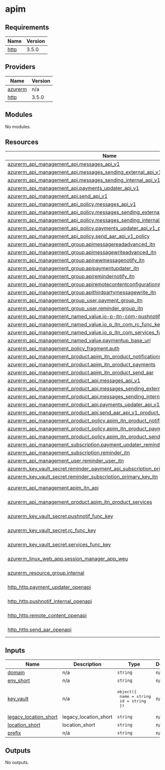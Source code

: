 # apim

<!-- BEGIN_TF_DOCS -->
## Requirements

| Name | Version |
|------|---------|
| <a name="requirement_http"></a> [http](#requirement\_http) | 3.5.0 |

## Providers

| Name | Version |
|------|---------|
| <a name="provider_azurerm"></a> [azurerm](#provider\_azurerm) | n/a |
| <a name="provider_http"></a> [http](#provider\_http) | 3.5.0 |

## Modules

No modules.

## Resources

| Name | Type |
|------|------|
| [azurerm_api_management_api.messages_api_v1](https://registry.terraform.io/providers/hashicorp/azurerm/latest/docs/resources/api_management_api) | resource |
| [azurerm_api_management_api.messages_sending_external_api_v1](https://registry.terraform.io/providers/hashicorp/azurerm/latest/docs/resources/api_management_api) | resource |
| [azurerm_api_management_api.messages_sending_internal_api_v1](https://registry.terraform.io/providers/hashicorp/azurerm/latest/docs/resources/api_management_api) | resource |
| [azurerm_api_management_api.payments_updater_api_v1](https://registry.terraform.io/providers/hashicorp/azurerm/latest/docs/resources/api_management_api) | resource |
| [azurerm_api_management_api.send_api_v1](https://registry.terraform.io/providers/hashicorp/azurerm/latest/docs/resources/api_management_api) | resource |
| [azurerm_api_management_api_policy.messages_api_v1](https://registry.terraform.io/providers/hashicorp/azurerm/latest/docs/resources/api_management_api_policy) | resource |
| [azurerm_api_management_api_policy.messages_sending_external_api_v1_policy](https://registry.terraform.io/providers/hashicorp/azurerm/latest/docs/resources/api_management_api_policy) | resource |
| [azurerm_api_management_api_policy.messages_sending_internal_api_v1_policy](https://registry.terraform.io/providers/hashicorp/azurerm/latest/docs/resources/api_management_api_policy) | resource |
| [azurerm_api_management_api_policy.payments_updater_api_v1_policy](https://registry.terraform.io/providers/hashicorp/azurerm/latest/docs/resources/api_management_api_policy) | resource |
| [azurerm_api_management_api_policy.send_aar_api_v1_policy](https://registry.terraform.io/providers/hashicorp/azurerm/latest/docs/resources/api_management_api_policy) | resource |
| [azurerm_api_management_group.apimessagereadadvanced_itn](https://registry.terraform.io/providers/hashicorp/azurerm/latest/docs/resources/api_management_group) | resource |
| [azurerm_api_management_group.apimessagewriteadvanced_itn](https://registry.terraform.io/providers/hashicorp/azurerm/latest/docs/resources/api_management_group) | resource |
| [azurerm_api_management_group.apinewmessagenotify_itn](https://registry.terraform.io/providers/hashicorp/azurerm/latest/docs/resources/api_management_group) | resource |
| [azurerm_api_management_group.apipaymentupdater_itn](https://registry.terraform.io/providers/hashicorp/azurerm/latest/docs/resources/api_management_group) | resource |
| [azurerm_api_management_group.apiremindernotify_itn](https://registry.terraform.io/providers/hashicorp/azurerm/latest/docs/resources/api_management_group) | resource |
| [azurerm_api_management_group.apiremotecontentconfigurationwrite_itn](https://registry.terraform.io/providers/hashicorp/azurerm/latest/docs/resources/api_management_group) | resource |
| [azurerm_api_management_group.apithirdpartymessagewrite_itn](https://registry.terraform.io/providers/hashicorp/azurerm/latest/docs/resources/api_management_group) | resource |
| [azurerm_api_management_group_user.payment_group_itn](https://registry.terraform.io/providers/hashicorp/azurerm/latest/docs/resources/api_management_group_user) | resource |
| [azurerm_api_management_group_user.reminder_group_itn](https://registry.terraform.io/providers/hashicorp/azurerm/latest/docs/resources/api_management_group_user) | resource |
| [azurerm_api_management_named_value.io-p-itn-com-pushnotif-func-key](https://registry.terraform.io/providers/hashicorp/azurerm/latest/docs/resources/api_management_named_value) | resource |
| [azurerm_api_management_named_value.io_p_itn_com_rc_func_key](https://registry.terraform.io/providers/hashicorp/azurerm/latest/docs/resources/api_management_named_value) | resource |
| [azurerm_api_management_named_value.io_p_itn_com_services_func_key](https://registry.terraform.io/providers/hashicorp/azurerm/latest/docs/resources/api_management_named_value) | resource |
| [azurerm_api_management_named_value.paymentup_base_url](https://registry.terraform.io/providers/hashicorp/azurerm/latest/docs/resources/api_management_named_value) | resource |
| [azurerm_api_management_policy_fragment.auth](https://registry.terraform.io/providers/hashicorp/azurerm/latest/docs/resources/api_management_policy_fragment) | resource |
| [azurerm_api_management_product.apim_itn_product_notifications](https://registry.terraform.io/providers/hashicorp/azurerm/latest/docs/resources/api_management_product) | resource |
| [azurerm_api_management_product.apim_itn_product_payments](https://registry.terraform.io/providers/hashicorp/azurerm/latest/docs/resources/api_management_product) | resource |
| [azurerm_api_management_product.apim_itn_product_send_aar](https://registry.terraform.io/providers/hashicorp/azurerm/latest/docs/resources/api_management_product) | resource |
| [azurerm_api_management_product_api.messages_api_v1](https://registry.terraform.io/providers/hashicorp/azurerm/latest/docs/resources/api_management_product_api) | resource |
| [azurerm_api_management_product_api.messages_sending_external_api_v1_product_api](https://registry.terraform.io/providers/hashicorp/azurerm/latest/docs/resources/api_management_product_api) | resource |
| [azurerm_api_management_product_api.messages_sending_internal_api_v1_product_api](https://registry.terraform.io/providers/hashicorp/azurerm/latest/docs/resources/api_management_product_api) | resource |
| [azurerm_api_management_product_api.payments_updater_api_v1_product_api](https://registry.terraform.io/providers/hashicorp/azurerm/latest/docs/resources/api_management_product_api) | resource |
| [azurerm_api_management_product_api.send_aar_api_v1_product_api](https://registry.terraform.io/providers/hashicorp/azurerm/latest/docs/resources/api_management_product_api) | resource |
| [azurerm_api_management_product_policy.apim_itn_product_notifications_policy](https://registry.terraform.io/providers/hashicorp/azurerm/latest/docs/resources/api_management_product_policy) | resource |
| [azurerm_api_management_product_policy.apim_itn_product_payments_policy](https://registry.terraform.io/providers/hashicorp/azurerm/latest/docs/resources/api_management_product_policy) | resource |
| [azurerm_api_management_product_policy.apim_itn_product_send_policy](https://registry.terraform.io/providers/hashicorp/azurerm/latest/docs/resources/api_management_product_policy) | resource |
| [azurerm_api_management_subscription.payment_updater_reminder_itn](https://registry.terraform.io/providers/hashicorp/azurerm/latest/docs/resources/api_management_subscription) | resource |
| [azurerm_api_management_subscription.reminder_itn](https://registry.terraform.io/providers/hashicorp/azurerm/latest/docs/resources/api_management_subscription) | resource |
| [azurerm_api_management_user.reminder_user_itn](https://registry.terraform.io/providers/hashicorp/azurerm/latest/docs/resources/api_management_user) | resource |
| [azurerm_key_vault_secret.reminder_payment_api_subscription_primary_key_itn](https://registry.terraform.io/providers/hashicorp/azurerm/latest/docs/resources/key_vault_secret) | resource |
| [azurerm_key_vault_secret.reminder_subscription_primary_key_itn](https://registry.terraform.io/providers/hashicorp/azurerm/latest/docs/resources/key_vault_secret) | resource |
| [azurerm_api_management.apim_itn_api](https://registry.terraform.io/providers/hashicorp/azurerm/latest/docs/data-sources/api_management) | data source |
| [azurerm_api_management_product.apim_itn_product_services](https://registry.terraform.io/providers/hashicorp/azurerm/latest/docs/data-sources/api_management_product) | data source |
| [azurerm_key_vault_secret.pushnotif_func_key](https://registry.terraform.io/providers/hashicorp/azurerm/latest/docs/data-sources/key_vault_secret) | data source |
| [azurerm_key_vault_secret.rc_func_key](https://registry.terraform.io/providers/hashicorp/azurerm/latest/docs/data-sources/key_vault_secret) | data source |
| [azurerm_key_vault_secret.services_func_key](https://registry.terraform.io/providers/hashicorp/azurerm/latest/docs/data-sources/key_vault_secret) | data source |
| [azurerm_linux_web_app.session_manager_app_weu](https://registry.terraform.io/providers/hashicorp/azurerm/latest/docs/data-sources/linux_web_app) | data source |
| [azurerm_resource_group.internal](https://registry.terraform.io/providers/hashicorp/azurerm/latest/docs/data-sources/resource_group) | data source |
| [http_http.payment_updater_openapi](https://registry.terraform.io/providers/hashicorp/http/3.5.0/docs/data-sources/http) | data source |
| [http_http.pushnotif_internal_openapi](https://registry.terraform.io/providers/hashicorp/http/3.5.0/docs/data-sources/http) | data source |
| [http_http.remote_content_openapi](https://registry.terraform.io/providers/hashicorp/http/3.5.0/docs/data-sources/http) | data source |
| [http_http.send_aar_openapi](https://registry.terraform.io/providers/hashicorp/http/3.5.0/docs/data-sources/http) | data source |

## Inputs

| Name | Description | Type | Default | Required |
|------|-------------|------|---------|:--------:|
| <a name="input_domain"></a> [domain](#input\_domain) | n/a | `string` | n/a | yes |
| <a name="input_env_short"></a> [env\_short](#input\_env\_short) | n/a | `string` | n/a | yes |
| <a name="input_key_vault"></a> [key\_vault](#input\_key\_vault) | n/a | <pre>object({<br>    name = string<br>    id   = string<br>  })</pre> | n/a | yes |
| <a name="input_legacy_location_short"></a> [legacy\_location\_short](#input\_legacy\_location\_short) | legacy\_location\_short | `string` | n/a | yes |
| <a name="input_location_short"></a> [location\_short](#input\_location\_short) | location\_short | `string` | n/a | yes |
| <a name="input_prefix"></a> [prefix](#input\_prefix) | n/a | `string` | n/a | yes |

## Outputs

No outputs.
<!-- END_TF_DOCS -->

